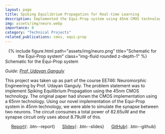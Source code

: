 ```yaml
---
layout: page
title: Spiking Equilibrium Propagation for Real-time Learning
description: Implemented the Equi-Prop system using 45nm CMOS technology
img: assets/img/neuro.webp
importance: 8
category: "Technical Projects"
related_publications: cmos, equi-prop
---
```


<center>
<div class="row">
    <div class="col-sm mt-4 mt-md-0">
        {% include figure.html path="assets/img/neuro.png" title="Schematic for the Equi-Prop system" class="img-fluid rounded z-depth-1" %}
    </div>
</div>
</center>
<div class="caption">
    Schematic for the Equi-Prop system
</div>

_Guide: [Prof. Udayan Ganguly](https://www.ee.iitb.ac.in/web/people/udayan-ganguly/)_

This project was taken up as part of the course EE746: Neuromorphic Engineering by Prof. Udayan Ganguly. The problem statement was to implement Spiking Equilibrium Propagation using the 45nm CMOS technology. The original paper had shown the CMOS implementation using a 65nm technology. Using our novel implementation of the Equi-Prop system in 45nm technology, we were able to simulate the synapse between two neurons. The circuit consumes a total power of 82.65uW and the synapse circuit only uses about 8.79uW of this.

&nbsp;&nbsp;&nbsp;&nbsp; [Report](https://anubhavbhatla.github.io/assets/pdf/EE746_report.pdf){: .btn--report} &nbsp;&nbsp;&nbsp;&nbsp; [Slides](https://anubhavbhatla.github.io/assets/pptx/EE746_presentation.pptx){: .btn--slides} &nbsp;&nbsp;&nbsp;&nbsp; [GitHub](https://github.com/AnubhavBhatla/Neuromorphic-Eng/tree/main/Project){: .btn--github}
